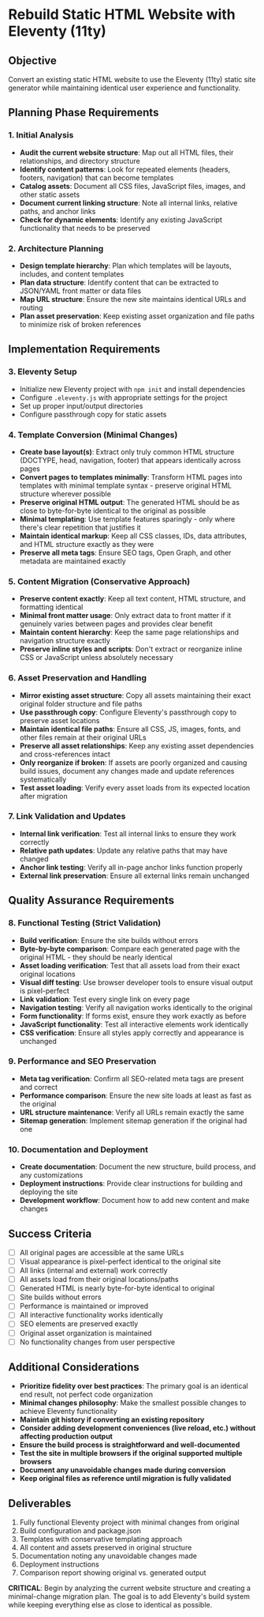 # Rebuild Static HTML Website with Eleventy (11ty)

## Objective
Convert an existing static HTML website to use the Eleventy (11ty) static site generator while maintaining identical user experience and functionality.

## Planning Phase Requirements

### 1. Initial Analysis
- **Audit the current website structure**: Map out all HTML files, their relationships, and directory structure
- **Identify content patterns**: Look for repeated elements (headers, footers, navigation) that can become templates
- **Catalog assets**: Document all CSS files, JavaScript files, images, and other static assets
- **Document current linking structure**: Note all internal links, relative paths, and anchor links
- **Check for dynamic elements**: Identify any existing JavaScript functionality that needs to be preserved

### 2. Architecture Planning
- **Design template hierarchy**: Plan which templates will be layouts, includes, and content templates
- **Plan data structure**: Identify content that can be extracted to JSON/YAML front matter or data files
- **Map URL structure**: Ensure the new site maintains identical URLs and routing
- **Plan asset preservation**: Keep existing asset organization and file paths to minimize risk of broken references

## Implementation Requirements

### 3. Eleventy Setup
- Initialize new Eleventy project with `npm init` and install dependencies
- Configure `.eleventy.js` with appropriate settings for the project
- Set up proper input/output directories
- Configure passthrough copy for static assets

### 4. Template Conversion (Minimal Changes)
- **Create base layout(s)**: Extract only truly common HTML structure (DOCTYPE, head, navigation, footer) that appears identically across pages
- **Convert pages to templates minimally**: Transform HTML pages into templates with minimal template syntax - preserve original HTML structure wherever possible
- **Preserve original HTML output**: The generated HTML should be as close to byte-for-byte identical to the original as possible
- **Minimal templating**: Use template features sparingly - only where there's clear repetition that justifies it
- **Maintain identical markup**: Keep all CSS classes, IDs, data attributes, and HTML structure exactly as they were
- **Preserve all meta tags**: Ensure SEO tags, Open Graph, and other metadata are maintained exactly

### 5. Content Migration (Conservative Approach)
- **Preserve content exactly**: Keep all text content, HTML structure, and formatting identical
- **Minimal front matter usage**: Only extract data to front matter if it genuinely varies between pages and provides clear benefit
- **Maintain content hierarchy**: Keep the same page relationships and navigation structure exactly
- **Preserve inline styles and scripts**: Don't extract or reorganize inline CSS or JavaScript unless absolutely necessary

### 6. Asset Preservation and Handling
- **Mirror existing asset structure**: Copy all assets maintaining their exact original folder structure and file paths
- **Use passthrough copy**: Configure Eleventy's passthrough copy to preserve asset locations
- **Maintain identical file paths**: Ensure all CSS, JS, images, fonts, and other files remain at their original URLs
- **Preserve all asset relationships**: Keep any existing asset dependencies and cross-references intact
- **Only reorganize if broken**: If assets are poorly organized and causing build issues, document any changes made and update references systematically
- **Test asset loading**: Verify every asset loads from its expected location after migration

### 7. Link Validation and Updates
- **Internal link verification**: Test all internal links to ensure they work correctly
- **Relative path updates**: Update any relative paths that may have changed
- **Anchor link testing**: Verify all in-page anchor links function properly
- **External link preservation**: Ensure all external links remain unchanged

## Quality Assurance Requirements

### 8. Functional Testing (Strict Validation)
- **Build verification**: Ensure the site builds without errors
- **Byte-by-byte comparison**: Compare each generated page with the original HTML - they should be nearly identical
- **Asset loading verification**: Test that all assets load from their exact original locations
- **Visual diff testing**: Use browser developer tools to ensure visual output is pixel-perfect
- **Link validation**: Test every single link on every page
- **Navigation testing**: Verify all navigation works identically to the original
- **Form functionality**: If forms exist, ensure they work exactly as before
- **JavaScript functionality**: Test all interactive elements work identically
- **CSS verification**: Ensure all styles apply correctly and appearance is unchanged

### 9. Performance and SEO Preservation
- **Meta tag verification**: Confirm all SEO-related meta tags are present and correct
- **Performance comparison**: Ensure the new site loads at least as fast as the original
- **URL structure maintenance**: Verify all URLs remain exactly the same
- **Sitemap generation**: Implement sitemap generation if the original had one

### 10. Documentation and Deployment
- **Create documentation**: Document the new structure, build process, and any customizations
- **Deployment instructions**: Provide clear instructions for building and deploying the site
- **Development workflow**: Document how to add new content and make changes

## Success Criteria
- [ ] All original pages are accessible at the same URLs
- [ ] Visual appearance is pixel-perfect identical to the original site
- [ ] All links (internal and external) work correctly
- [ ] All assets load from their original locations/paths
- [ ] Generated HTML is nearly byte-for-byte identical to original
- [ ] Site builds without errors
- [ ] Performance is maintained or improved
- [ ] All interactive functionality works identically
- [ ] SEO elements are preserved exactly
- [ ] Original asset organization is maintained
- [ ] No functionality changes from user perspective

## Additional Considerations
- **Prioritize fidelity over best practices**: The primary goal is an identical end result, not perfect code organization
- **Minimal changes philosophy**: Make the smallest possible changes to achieve Eleventy functionality
- **Maintain git history if converting an existing repository**
- **Consider adding development conveniences (live reload, etc.) without affecting production output**
- **Ensure the build process is straightforward and well-documented**
- **Test the site in multiple browsers if the original supported multiple browsers**
- **Document any unavoidable changes made during conversion**
- **Keep original files as reference until migration is fully validated**

## Deliverables
1. Fully functional Eleventy project with minimal changes from original
2. Build configuration and package.json
3. Templates with conservative templating approach
4. All content and assets preserved in original structure
5. Documentation noting any unavoidable changes made
6. Deployment instructions
7. Comparison report showing original vs. generated output

**CRITICAL**: Begin by analyzing the current website structure and creating a minimal-change migration plan. The goal is to add Eleventy's build system while keeping everything else as close to identical as possible.